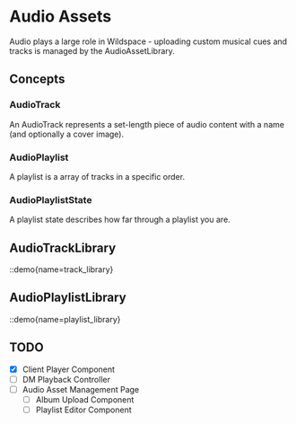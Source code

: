 # Audio Assets

Audio plays a large role in Wildspace - uploading custom musical cues and tracks
is managed by the AudioAssetLibrary.

## Concepts

### AudioTrack
An AudioTrack represents a set-length piece of audio content with
a name (and optionally a cover image).

### AudioPlaylist
A playlist is a array of tracks in a specific order.
### AudioPlaylistState
A playlist state describes how far through a playlist you are.

## AudioTrackLibrary

::demo{name=track_library}
## AudioPlaylistLibrary

::demo{name=playlist_library}

## TODO

 - [X] Client Player Component
 - [ ] DM Playback Controller
 - [ ] Audio Asset Management Page
    - [ ] Album Upload Component
    - [ ] Playlist Editor Component